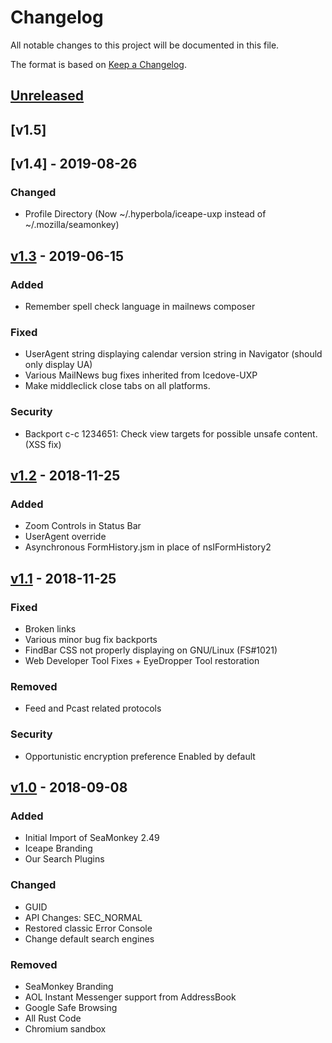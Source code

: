 # Changelog
All notable changes to this project will be documented in this file.

The format is based on [Keep a Changelog](https://keepachangelog.com/en/1.0.0/).

## [Unreleased]
## [v1.5]

## [v1.4] - 2019-08-26
### Changed
- Profile Directory (Now ~/.hyperbola/iceape-uxp instead of ~/.mozilla/seamonkey)

## [v1.3] - 2019-06-15
### Added
- Remember spell check language in mailnews composer

### Fixed
- UserAgent string displaying calendar version string in Navigator (should only display UA)
- Various MailNews bug fixes inherited from Icedove-UXP
- Make middleclick close tabs on all platforms.

### Security
- Backport c-c 1234651: Check view targets for possible unsafe content. (XSS fix)

## [v1.2] - 2018-11-25
### Added
- Zoom Controls in Status Bar
- UserAgent override
- Asynchronous FormHistory.jsm in place of nsIFormHistory2

## [v1.1] - 2018-11-25
### Fixed
- Broken links
- Various minor bug fix backports
- FindBar CSS not properly displaying on GNU/Linux (FS#1021)
- Web Developer Tool Fixes + EyeDropper Tool restoration

### Removed
- Feed and Pcast related protocols

### Security
- Opportunistic encryption preference Enabled by default

## [v1.0] - 2018-09-08
### Added
- Initial Import of SeaMonkey 2.49
- Iceape Branding
- Our Search Plugins

### Changed
- GUID
- API Changes: SEC_NORMAL
- Restored classic Error Console
- Change default search engines

### Removed
- SeaMonkey Branding
- AOL Instant Messenger support from AddressBook
- Google Safe Browsing
- All Rust Code
- Chromium sandbox


[Unreleased]: https://git.hyperbola.info:50100/software/iceape-uxp.git/log/
[v1.0]: https://git.hyperbola.info:50100/software/iceape-uxp.git/tag/?h=v1.0
[v1.1]: https://git.hyperbola.info:50100/software/iceape-uxp.git/tag/?h=v1.1
[v1.2]: https://git.hyperbola.info:50100/software/iceape-uxp.git/tag/?h=v1.2
[v1.3]: https://git.hyperbola.info:50100/software/iceape-uxp.git/tag/?h=v1.3
